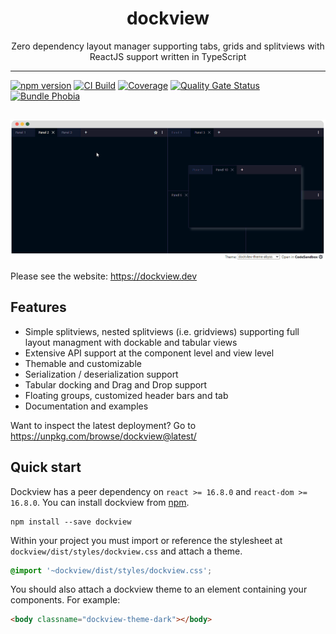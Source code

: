 <div align="center">
<h1>dockview</h1>

<p>Zero dependency layout manager supporting tabs, grids and splitviews with ReactJS support written in TypeScript</p>

</div>

---

[![npm version](https://badge.fury.io/js/dockview.svg)](https://www.npmjs.com/package/dockview)
[![CI Build](https://github.com/mathuo/dockview/workflows/CI/badge.svg)](https://github.com/mathuo/dockview/actions?query=workflow%3ACI)
[![Coverage](https://sonarcloud.io/api/project_badges/measure?project=mathuo_dockview&metric=coverage)](https://sonarcloud.io/summary/overall?id=mathuo_dockview)
[![Quality Gate Status](https://sonarcloud.io/api/project_badges/measure?project=mathuo_dockview&metric=alert_status)](https://sonarcloud.io/summary/overall?id=mathuo_dockview)
[![Bundle Phobia](https://badgen.net/bundlephobia/minzip/dockview)](https://bundlephobia.com/result?p=dockview)

##

![](packages/docs/static/img/splashscreen.gif)

Please see the website: https://dockview.dev

## Features

-   Simple splitviews, nested splitviews (i.e. gridviews) supporting full layout managment with
    dockable and tabular views
-   Extensive API support at the component level and view level
-   Themable and customizable
-   Serialization / deserialization support
-   Tabular docking and Drag and Drop support
-   Floating groups, customized header bars and tab
-   Documentation and examples

Want to inspect the latest deployment? Go to https://unpkg.com/browse/dockview@latest/

## Quick start

Dockview has a peer dependency on `react >= 16.8.0` and `react-dom >= 16.8.0`. You can install dockview from [npm](https://www.npmjs.com/package/dockview).

```
npm install --save dockview
```

Within your project you must import or reference the stylesheet at `dockview/dist/styles/dockview.css` and attach a theme.

```css
@import '~dockview/dist/styles/dockview.css';
```

You should also attach a dockview theme to an element containing your components. For example:

```html
<body classname="dockview-theme-dark"></body>
```

